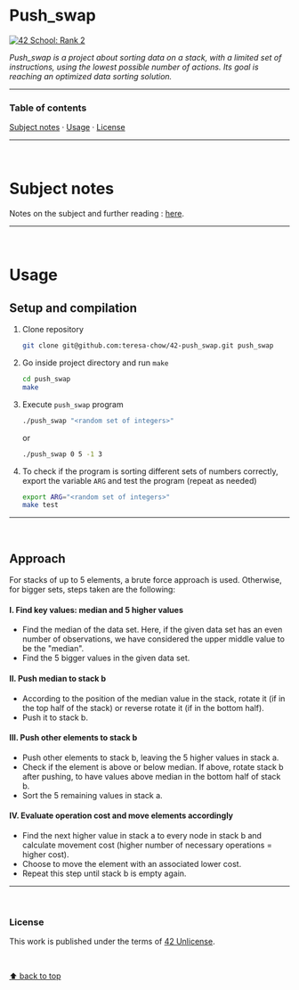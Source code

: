 # Push_swap
[![42 School: Rank 2](https://img.shields.io/badge/42%20School-Rank%202-%2315bbbb)](https://www.42network.org/)

_Push_swap is a project about sorting data on a stack, with a limited set of instructions, using the lowest possible number of actions. Its goal is reaching an optimized data sorting solution._

___


### Table of contents
[Subject notes](#subject-notes) · [Usage](#usage) · [License](#license)

___

</br>

# Subject notes

Notes on the subject and further reading : [here](https://github.com/teresa-chow/42-push_swap/wiki).

___

</br>

# Usage
## Setup and compilation

1. Clone repository
    ```bash
    git clone git@github.com:teresa-chow/42-push_swap.git push_swap
    ```

2. Go inside project directory and run `make`
    ```bash
    cd push_swap
    make
    ```

3. Execute `push_swap` program
    ```bash
    ./push_swap "<random set of integers>"
    ```
    or
   ```bash
   ./push_swap 0 5 -1 3
   ```
   
4. To check if the program is sorting different sets of numbers correctly, export the variable `ARG` and test the program (repeat as needed)
   ```bash
   export ARG="<random set of integers>"
   make test
   ```

___

</br>

## Approach

For stacks of up to 5 elements, a brute force approach is used.
Otherwise, for bigger sets, steps taken are the following:

#### I. Find key values: median and 5 higher values
- Find the median of the data set. Here, if the given data set has an even number of observations, we have considered the upper middle value to be the "median".
- Find the 5 bigger values in the given data set.

#### II. Push median to stack b
- According to the position of the median value in the stack, rotate it (if in the top half of the stack) or reverse rotate it (if in the bottom half).
- Push it to stack b.

#### III. Push other elements to stack b
- Push other elements to stack b, leaving the 5 higher values in stack a.
- Check if the element is above or below median. If above, rotate stack b after pushing, to have values above median in the bottom half of stack b.
- Sort the 5 remaining values in stack a.

#### IV. Evaluate operation cost and move elements accordingly
- Find the next higher value in stack a to every node in stack b and calculate movement cost (higher number of necessary operations = higher cost).
- Choose to move the element with an associated lower cost.
- Repeat this step until stack b is empty again.

___

</br>

### License
This work is published under the terms of [42 Unlicense](./LICENSE).

</br>

[⬆ back to top](#push_swap)
